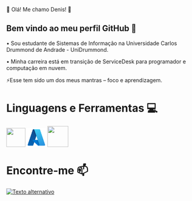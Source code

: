📂 Olá! Me chamo Denis! 📄
## Bem vindo ao meu perfil GitHub 👋

• Sou estudante de Sistemas de Informação na Universidade Carlos Drummond de Andrade - UniDrummond.

• Minha carreira está em transição de ServiceDesk para programador e computação em nuvem.

⚡Esse tem sido um dos meus mantras – foco e aprendizagem.

<h1> Linguagens e Ferramentas 💻</h1>
<div>
  <img src="https://img.icons8.com/?size=100&id=13441&format=png&color=000000" width="50" height="50"/>
<img src="https://raw.githubusercontent.com/github/explore/eaef8552d8b082ffafe2bfc8a5023d47da904aac/topics/azure/azure.png" width="50" height="50"/>
<img src="https://img.icons8.com/?size=100&id=PXTY4q2Sq2lG&format=png&color=000000" width="55" height="55"/>
</div>

<div>
  <h1> Encontre-me 📫</h1>
</div>
<div>
  <a href="https://www.linkedin.com/in/denis-farias-it/">
  <img src="https://img.icons8.com/?size=100&id=13930&format=png&color=000000" alt="Texto alternativo" width="50" height="50"/>
</a>

</div>

